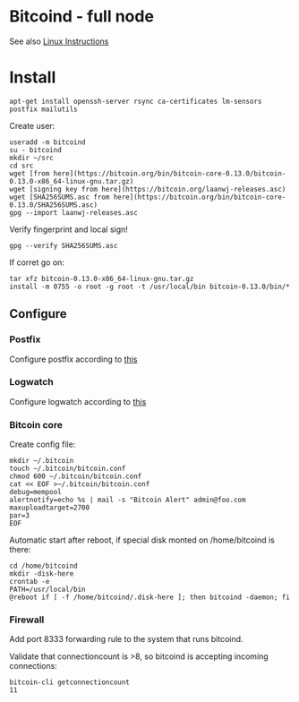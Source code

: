 # Bitcoind - full node

See also [Linux Instructions](https://bitcoin.org/en/full-node#linux-instructions)

# Install

	apt-get install openssh-server rsync ca-certificates lm-sensors postfix mailutils

Create user:

	useradd -m bitcoind
	su - bitcoind
	mkdir ~/src
	cd src
	wget [from here](https://bitcoin.org/bin/bitcoin-core-0.13.0/bitcoin-0.13.0-x86_64-linux-gnu.tar.gz)
	wget [signing key from here](https://bitcoin.org/laanwj-releases.asc)
	wget [SHA256SUMS.asc from here](https://bitcoin.org/bin/bitcoin-core-0.13.0/SHA256SUMS.asc)
	gpg --import laanwj-releases.asc

Verify fingerprint and local sign!

	gpg --verify SHA256SUMS.asc

If corret go on:

	tar xfz bitcoin-0.13.0-x86_64-linux-gnu.tar.gz
	install -m 0755 -o root -g root -t /usr/local/bin bitcoin-0.13.0/bin/*

## Configure

### Postfix

Configure postfix according to [this](https://github.com/micressor/howtos-linux/blob/master/Server/postfix.md)

### Logwatch

Configure logwatch according to [this](https://github.com/micressor/howtos-linux/blob/master/Server/logwatch.md)

### Bitcoin core

Create config file:

	mkdir ~/.bitcoin
	touch ~/.bitcoin/bitcoin.conf
	chmod 600 ~/.bitcoin/bitcoin.conf
	cat << EOF >~/.bitcoin/bitcoin.conf
	debug=mempool
	alertnotify=echo %s | mail -s "Bitcoin Alert" admin@foo.com
	maxuploadtarget=2700
	par=3
	EOF

Automatic start after reboot, if special disk monted on /home/bitcoind is there:

	cd /home/bitcoind
	mkdir -disk-here
	crontab -e
	PATH=/usr/local/bin
	@reboot if [ -f /home/bitcoind/.disk-here ]; then bitcoind -daemon; fi

### Firewall

Add port 8333 forwarding rule to the system that runs bitcoind.

Validate that connectioncount is >8, so bitcoind is accepting incoming
connections:

	bitcoin-cli getconnectioncount
	11
